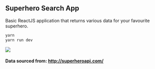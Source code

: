 ## Superhero Search App

Basic ReactJS application that returns various data for your favourite superhero.

```bash
yarn
yarn run dev
```

![](README_GIF.gif)

#### Data sourced from: http://superheroapi.com/

